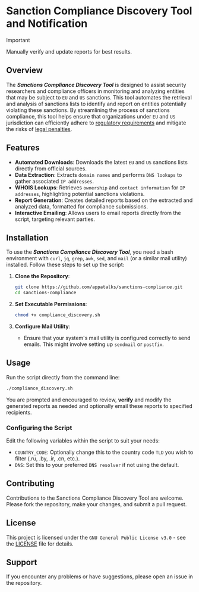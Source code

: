 # Sanction Compliance Discovery Tool and Notification

> [!IMPORTANT]
> Manually verify and update reports for best results.

## Overview

The _**Sanctions Compliance Discovery Tool**_ is designed to assist security researchers and compliance officers in monitoring and analyzing entities that may be subject to ```EU``` and ```US``` sanctions. This tool automates the retrieval and analysis of sanctions lists to identify and report on entities potentially violating these sanctions. By streamlining the process of sanctions compliance, this tool helps ensure that organizations under ```EU``` and ```US``` jurisdiction can efficiently adhere to [regulatory requirements](https://ofac.treasury.gov/) and mitigate the risks of [legal penalties](https://www.consilium.europa.eu/en/press/press-releases/2024/04/12/council-gives-final-approval-to-introduce-criminal-offences-and-penalties-for-eu-sanctions-violation/).

## Features

- **Automated Downloads**: Downloads the latest ```EU``` and ```US``` sanctions lists directly from official sources.
- **Data Extraction**: Extracts ```domain names``` and performs ```DNS lookups``` to gather associated ```IP addresses```.
- **WHOIS Lookups**: Retrieves ```ownership``` and ```contact information``` for ```IP addresses```, highlighting potential sanctions violations.
- **Report Generation**: Creates detailed reports based on the extracted and analyzed data, formatted for compliance submissions.
- **Interactive Emailing**: Allows users to email reports directly from the script, targeting relevant parties.

## Installation

To use the _**Sanctions Compliance Discovery Tool**_, you need a bash environment with `curl`, `jq`, `grep`, `awk`, `sed`, and `mail` (or a similar mail utility) installed. Follow these steps to set up the script:

1. **Clone the Repository**:
   ```bash
   git clone https://github.com/appatalks/sanctions-compliance.git
   cd sanctions-compliance
   ```

2. **Set Executable Permissions**:
   ```bash
   chmod +x compliance_discovery.sh
   ```

3. **Configure Mail Utility**:
   - Ensure that your system's mail utility is configured correctly to send emails. This might involve setting up `sendmail` or `postfix`.

## Usage

Run the script directly from the command line:

```bash
./compliance_discovery.sh
```

You are prompted and encouraged to review, **verify** and modify the generated reports as needed and optionally email these reports to specified recipients.

### Configuring the Script

Edit the following variables within the script to suit your needs:

- `COUNTRY_CODE`: Optionally change this to the country code ```TLD``` you wish to filter (.ru, .by, .ir, .cn, etc.).
- `DNS`: Set this to your preferred ```DNS resolver``` if not using the default.

## Contributing

Contributions to the Sanctions Compliance Discovery Tool are welcome. Please fork the repository, make your changes, and submit a pull request.

## License

This project is licensed under the ```GNU General Public License v3.0``` - see the [LICENSE](LICENSE) file for details.

## Support

If you encounter any problems or have suggestions, please open an issue in the repository.
